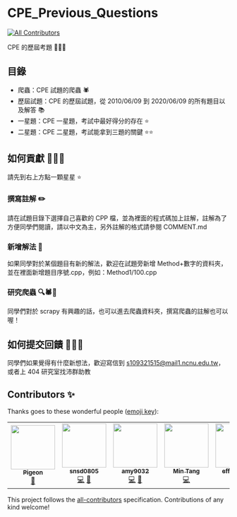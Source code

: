 # CPE_Previous_Questions
<!-- ALL-CONTRIBUTORS-BADGE:START - Do not remove or modify this section -->
[![All Contributors](https://img.shields.io/badge/all_contributors-5-orange.svg?style=flat-square)](#contributors-)
<!-- ALL-CONTRIBUTORS-BADGE:END -->

CPE 的歷屆考題 📃📃📃

## 目錄

* 爬蟲：CPE 試題的爬蟲 🕷️
* 歷屆試題：CPE 的歷屆試題，從 2010/06/09 到 2020/06/09 的所有題目以及解答 📚
* 一星題：CPE 一星題，考試中最好得分的存在 ⭐
* 二星題：CPE 二星題，考試能拿到三題的關鍵 ⭐⭐

## 如何貢獻 🤔🤔🤔

請先到右上方點一顆星星 ⭐

### 撰寫註解 ✏️

請在試題目錄下選擇自己喜歡的 CPP 檔，並為裡面的程式碼加上註解，註解為了方便同學們閱讀，請以中文為主，另外註解的格式請參閱 COMMENT.md

### 新增解法 📑

如果同學對於某個題目有新的解法，歡迎在試題旁新增 Method+數字的資料夾，並在裡面新增題目序號.cpp，例如：Method1/100.cpp

### 研究爬蟲 🔍🕷️🔎

同學們對於 scrapy 有興趣的話，也可以進去爬蟲資料夾，撰寫爬蟲的註解也可以喔！

## 如何提交回饋 🤔🤔🤔

同學們如果覺得有什麼新想法，歡迎寫信到 s109321515@mail1.ncnu.edu.tw，或者上 404 研究室找沛群助教

## Contributors ✨

Thanks goes to these wonderful people ([emoji key](https://allcontributors.org/docs/en/emoji-key)):

<!-- ALL-CONTRIBUTORS-LIST:START - Do not remove or modify this section -->
<!-- prettier-ignore-start -->
<!-- markdownlint-disable -->
<table>
  <tr>
    <td align="center"><a href="https://github.com/LuckyPigeon"><img src="https://avatars0.githubusercontent.com/u/32315294?v=4" width="100px;" alt=""/><br /><sub><b>Pigeon</b></sub></a><br /><a href="#maintenance-LuckyPigeon" title="Maintenance">🚧</a></td>
    <td align="center"><a href="http://snsd0805.github.io"><img src="https://avatars1.githubusercontent.com/u/31038723?v=4" width="100px;" alt=""/><br /><sub><b>snsd0805</b></sub></a><br /><a href="https://github.com/LuckyPigeon/CPE_Previous_Questions/commits?author=snsd0805" title="Code">💻</a> <a href="https://github.com/LuckyPigeon/CPE_Previous_Questions/commits?author=snsd0805" title="Documentation">📖</a></td>
    <td align="center"><a href="https://github.com/amy9032"><img src="https://avatars2.githubusercontent.com/u/57109003?v=4" width="100px;" alt=""/><br /><sub><b>amy9032</b></sub></a><br /><a href="https://github.com/LuckyPigeon/CPE_Previous_Questions/commits?author=amy9032" title="Code">💻</a> <a href="https://github.com/LuckyPigeon/CPE_Previous_Questions/commits?author=amy9032" title="Documentation">📖</a></td>
    <td align="center"><a href="https://github.com/MinTimmy"><img src="https://avatars1.githubusercontent.com/u/47917301?v=4" width="100px;" alt=""/><br /><sub><b>Min Tang</b></sub></a><br /><a href="https://github.com/LuckyPigeon/CPE_Previous_Questions/commits?author=MinTimmy" title="Code">💻</a></td>
    <td align="center"><a href="https://github.com/efficacy38"><img src="https://avatars3.githubusercontent.com/u/60431808?v=4" width="100px;" alt=""/><br /><sub><b>efficacy38</b></sub></a><br /><a href="https://github.com/LuckyPigeon/CPE_Previous_Questions/commits?author=efficacy38" title="Code">💻</a></td>
  </tr>
</table>

<!-- markdownlint-enable -->
<!-- prettier-ignore-end -->
<!-- ALL-CONTRIBUTORS-LIST:END -->

This project follows the [all-contributors](https://github.com/all-contributors/all-contributors) specification. Contributions of any kind welcome!
